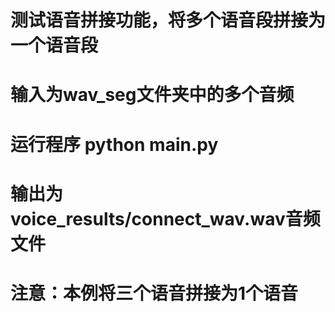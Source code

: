 # 测试语音拼接功能，将多个语音段拼接为一个语音段

# 输入为wav_seg文件夹中的多个音频

# 运行程序 python main.py

# 输出为voice_results/connect_wav.wav音频文件

# 注意：本例将三个语音拼接为1个语音